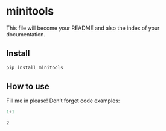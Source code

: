 minitools
================

<!-- WARNING: THIS FILE WAS AUTOGENERATED! DO NOT EDIT! -->

This file will become your README and also the index of your
documentation.

## Install

``` sh
pip install minitools
```

## How to use

Fill me in please! Don’t forget code examples:

``` python
1+1
```

    2

